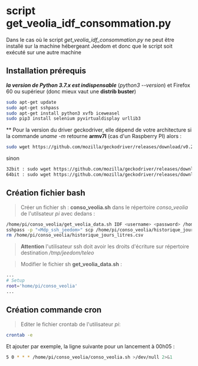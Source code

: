 # script get_veolia_idf_consommation.py

Dans le cas où le script *get_veolia_idf_consommation.py* ne peut être installé sur la machine hébergeant Jeedom et donc que le script soit exécuté sur une autre machine

## Installation prérequis

***la version de Python 3.7.x est indispensable*** (*python3 --version*) et Firefox 60 ou supérieur (donc mieux vaut une **distrib buster**)
```bash
sudo apt-get update
sudo apt-get sshpass
sudo apt-get install python3 xvfb iceweasel
sudo pip3 install selenium pyvirtualdisplay urllib3
```

** Pour la version du driver geckodriver, elle dépend de votre architecture
si la commande *uname -m* retourne **armv7l** (cas d'un Raspberry PI) alors :
```bash
sudo wget https://github.com/mozilla/geckodriver/releases/download/v0.23.0/geckodriver-v0.23.0-arm7hf.tar.gz && sudo tar xzfz geckodriver-v0.23.0-arm7hf.tar.gz && sudo mv geckodriver /usr/local/bin && sudo rm geckodriver-v0.23.0-arm7hf.tar.gz
```
sinon
```bash
32bit : sudo wget https://github.com/mozilla/geckodriver/releases/download/v0.26.0/geckodriver-v0.26.0-linux32.tar.gz && sudo tar xzfz geckodriver-v0.26.0-linux32.tar.gz && sudo mv geckodriver /usr/local/bin && sudo rm geckodriver-v0.26.0-linux32.tar.gz
64bit : sudo wget https://github.com/mozilla/geckodriver/releases/download/v0.26.0/geckodriver-v0.26.0-linux64.tar.gz && sudo tar xzfz geckodriver-v0.26.0-linux64.tar.gz && sudo mv geckodriver /usr/local/bin && sudo rm geckodriver-v0.26.0-linux64.tar.gz
```

## Création fichier bash
> Créer un fichier sh : **conso_veolia.sh** dans le répertoire *conso_veolia* de l'utilsateur *pi* avec dedans :

```bash
/home/pi/conso_veolia/get_veolia_data.sh IDF <username> <password> /home/pi/conso_veolia
sshpass -p "<Mdp_ssh_jeedom>" scp /home/pi/conso_veolia/historique_jours_litres.csv <user_jeedom>@<adresse_ip_local_jeedom>:/tmp/jeedom/teleo
rm /home/pi/conso_veolia/historique_jours_litres.csv
```

>**Attention** l'utilisateur ssh doit avoir les droits d'écriture sur répertoire destination */tmp/jeedom/teleo* 

> Modifier le fichier sh **get_veolia_data.sh** :
```bash
...
# Setup
root='home/pi/conso_veolia'
...
```

## Création commande cron
> Editer le fichier crontab de l'utilisateur *pi*:
```bash
crontab -e
```
Et ajouter par exemple, la ligne suivante pour un lancement à 00h05 :
```bash
5 0 * * * /home/pi/conso_veolia/conso_veolia.sh >/dev/null 2>&1
```
